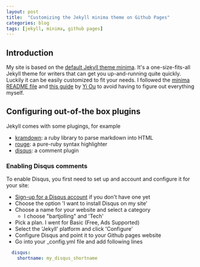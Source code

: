 ```yaml
---
layout: post
title:  "Customizing the Jekyll minima theme on Github Pages"
categories: blog
tags: [jekyll, minima, github pages]
---
```


## Introduction
My site is based on the [default Jekyll theme minima](https://github.com/jekyll/minima "minima"). It's a one-size-fits-all Jekyll theme for writers that can get you up-and-running quite quickly. Luckily it can be easily customized to fit your needs. I followed the [minima README file](https://github.com/jekyll/minima/blob/master/README.md "Minima Read Me") and [this guide](https://ouyi.github.io/post/2017/12/23/jekyll-customization.html) by [Yi Ou](https://github.com/ouyi) to avoid having to figure out everything myself.

## Configuring out-of-the box plugins
Jekyll comes with some plugings, for example 
- [kramdown](https://kramdown.gettalong.org/ "kramdown"): a ruby library to parse markdown into HTML
- [rouge](https://github.com/jneen/rouge "rouge"): a pure-ruby syntax highlighter 
- [disqus](https://disqus.com/ "Disqus"): a comment plugin


### Enabling Disqus comments
To enable Disqus, you first need to set up and account and configure it for your site:
- [Sign-up for a Disqus account](https://disqus.com/profile/signup/ "Disqus sign-up") if you don't have one yet 
- Choose the option 'I want to install Disqus on my site'
- Choose a name for your website and select a category
  - I choose "bartjolling" and 'Tech'
- Pick a plan. I went for Basic (Free, Ads Supported)
- Select the 'Jekyll' platform and click 'Configure'
- Configure Disqus and point it to your Github pages website
- Go into your _config.yml file and add following lines

```yaml
  disqus:
    shortname: my_disqus_shortname
```




